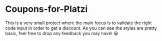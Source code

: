 # Coupons-for-Platzi

This is a very small project where the main focus is to validate the right code input in order to get a discount. As you can see the styles are pretty basic, feel free to drop any feedback you may have! 😀

